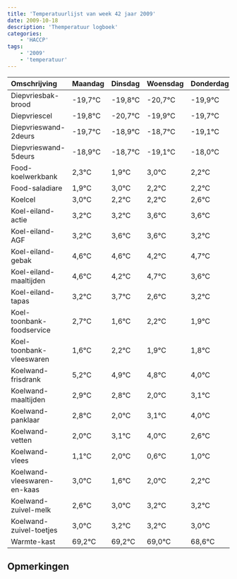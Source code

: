```yaml
---
title: 'Temperatuurlijst van week 42 jaar 2009'
date: 2009-10-18
description: 'Themperatuur logboek'
categories:
    - 'HACCP'
tags:
    - '2009'
    - 'temperatuur'
---
```

|Omschrijving|Maandag|Dinsdag|Woensdag|Donderdag|Vrijdag|Zaterdag|Zondag|
|:---|:---|:---|:---|:---|:---|:---|:---|
|Diepvriesbak-brood|-19,7°C|-19,8°C|-20,7°C|-19,9°C|-19,7°C|-20,1°C|-19,0°C|
|Diepvriescel|-19,8°C|-20,7°C|-19,9°C|-19,7°C|-20,1°C|-19,0°C|-19,8°C|
|Diepvrieswand-2deurs|-19,7°C|-18,9°C|-18,7°C|-19,1°C|-18,0°C|-18,8°C|-18,8°C|
|Diepvrieswand-5deurs|-18,9°C|-18,7°C|-19,1°C|-18,0°C|-18,8°C|-18,8°C|-18,4°C|
|Food-koelwerkbank|2,3°C|1,9°C|3,0°C|2,2°C|2,2°C|2,6°C|2,6°C|
|Food-saladiare|1,9°C|3,0°C|2,2°C|2,2°C|2,6°C|2,6°C|2,2°C|
|Koelcel|3,0°C|2,2°C|2,2°C|2,6°C|2,6°C|2,2°C|2,7°C|
|Koel-eiland-actie|3,2°C|3,2°C|3,6°C|3,6°C|3,2°C|3,7°C|2,6°C|
|Koel-eiland-AGF|3,2°C|3,6°C|3,6°C|3,2°C|3,7°C|2,6°C|3,2°C|
|Koel-eiland-gebak|4,6°C|4,6°C|4,2°C|4,7°C|3,6°C|4,2°C|3,9°C|
|Koel-eiland-maaltijden|4,6°C|4,2°C|4,7°C|3,6°C|4,2°C|3,9°C|3,8°C|
|Koel-eiland-tapas|3,2°C|3,7°C|2,6°C|3,2°C|2,9°C|2,8°C|2,0°C|
|Koel-toonbank-foodservice|2,7°C|1,6°C|2,2°C|1,9°C|1,8°C|1,0°C|2,1°C|
|Koel-toonbank-vleeswaren|1,6°C|2,2°C|1,9°C|1,8°C|1,0°C|2,1°C|3,0°C|
|Koelwand-frisdrank|5,2°C|4,9°C|4,8°C|4,0°C|5,1°C|6,0°C|4,6°C|
|Koelwand-maaltijden|2,9°C|2,8°C|2,0°C|3,1°C|4,0°C|2,6°C|3,0°C|
|Koelwand-panklaar|2,8°C|2,0°C|3,1°C|4,0°C|2,6°C|3,0°C|3,2°C|
|Koelwand-vetten|2,0°C|3,1°C|4,0°C|2,6°C|3,0°C|3,2°C|3,2°C|
|Koelwand-vlees|1,1°C|2,0°C|0,6°C|1,0°C|1,2°C|1,2°C|1,0°C|
|Koelwand-vleeswaren-en-kaas|3,0°C|1,6°C|2,0°C|2,2°C|2,2°C|2,0°C|1,6°C|
|Koelwand-zuivel-melk|2,6°C|3,0°C|3,2°C|3,2°C|3,0°C|2,6°C|2,0°C|
|Koelwand-zuivel-toetjes|3,0°C|3,2°C|3,2°C|3,0°C|2,6°C|2,0°C|4,0°C|
|Warmte-kast|69,2°C|69,2°C|69,0°C|68,6°C|68,0°C|70,0°C|69,1°C|

## Opmerkingen


